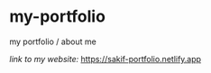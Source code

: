 ﻿# my-portfolio

my portfolio / about me

_link to my website:_ https://sakif-portfolio.netlify.app
